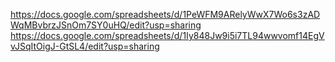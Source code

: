 https://docs.google.com/spreadsheets/d/1PeWFM9ARelyWwX7Wo6s3zADWqMBvbrzJSnOm7SY0uHQ/edit?usp=sharing
https://docs.google.com/spreadsheets/d/1Iy848Jw9i5i7TL94wwvomf14EgVvJSqItOigJ-GtSL4/edit?usp=sharing
